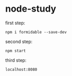 # node-study

first step:

  	npm i formidable --save-dev
  
second step:

  	npm start
  
third step:

  	localhost:8080
  
